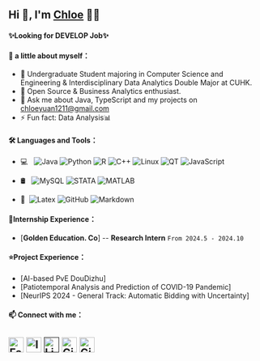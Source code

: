 ## Hi 👋, I'm [Chloe](https://github.com/ChloeYuan1211) 👨‍💻
#### **✨Looking for DEVELOP Job✨** 

#### **👧 a little about myself**：
- 📖 Undergraduate Student majoring in Computer Science and Engineering & Interdisciplinary Data Analytics Double Major at CUHK.
- 🌟 Open Source & Business Analytics enthusiast.
- 💬 Ask me about Java, TypeScript and my projects on [chloeyuan1211@gmail.com](mailto:chloyuan1211@gmail.com)
- ⚡ Fun fact: Data Analysis📊

#### **🛠 Languages and Tools**：

- 💻 &#160; ![Java](https://img.shields.io/badge/-Java-333333?style=flat&logo=Java&logoColor=007396)
  ![Python](https://img.shields.io/badge/-Python-black?style=flat-square&logo=Python)
  ![R](https://img.shields.io/badge/-R-black?style=flat-square&logo=R)
  ![C++](https://img.shields.io/badge/-C++-black?style=flat-square&logo=c%2B%2B&logoColor=blue)
  ![Linux](https://img.shields.io/badge/-Linux-333333?style=flat&logo=Linux&logoColor=FCC624)
  ![QT](http://img.shields.io/badge/-QT-black?style=flat-square&logo=qt)
  ![JavaScript](http://img.shields.io/badge/-JavaScript-black?style=flat-square&logo=JavaScript)

- 🛢 &#160; ![MySQL](https://img.shields.io/badge/-MySQL-333333?style=flat&logo=mysql)
  ![STATA](https://img.shields.io/badge/-STATA-333333?style=flat&logo=stata)
  ![MATLAB](https://img.shields.io/badge/-MATLAB-333333?style=flat&logo=MATLAB)
- 🔧 &#160;![Latex](https://img.shields.io/badge/-Latex-333333?style=flat&logo=latex)
  ![GitHub](https://img.shields.io/badge/-GitHub-333333?style=flat&logo=github)
  ![Markdown](https://img.shields.io/badge/-Markdown-333333?style=flat&logo=markdown)

#### **🌱Internship Experience**：
- [**Golden Education. Co**] -- **Research Intern**  `From 2024.5 - 2024.10`

#### **⭐Project Experience**：
- [AI-based PvE DouDizhu]
- [Patiotemporal Analysis and Prediction of COVID-19 Pandemic]
- [NeurIPS 2024 - General Track: Automatic Bidding with Uncertainty]

#### **📫 Connect with me**：

####

<a href="https://www.facebook.com/artuurs.smirnovs" target="_blank"><img src="https://raw.githubusercontent.com/arturssmirnovs/arturssmirnovs/master/fb.png" alt="Facebook" width="30"></a>
<a href="https://www.instagram.com/chloeyuan1211/" target="_blank"><img src="https://raw.githubusercontent.com/arturssmirnovs/arturssmirnovs/master/ig.png" alt="Instagram" width="30"></a>
<a href=" " target="_blank"><img src="https://raw.githubusercontent.com/arturssmirnovs/arturssmirnovs/master/in.png" alt="LinkedIn" width="30"></a>
<a href="https://github.com/ChloeYuan1211" target="_blank"><img src="https://raw.githubusercontent.com/arturssmirnovs/arturssmirnovs/master/git.png" alt="GitHub" width="30"></a>
<a href="chloeyuan1211@gamil.com" target="_blank"><img src="https://raw.githubusercontent.com/arturssmirnovs/arturssmirnovs/master/gm.png" alt="GitHub" width="30"></a>
-
